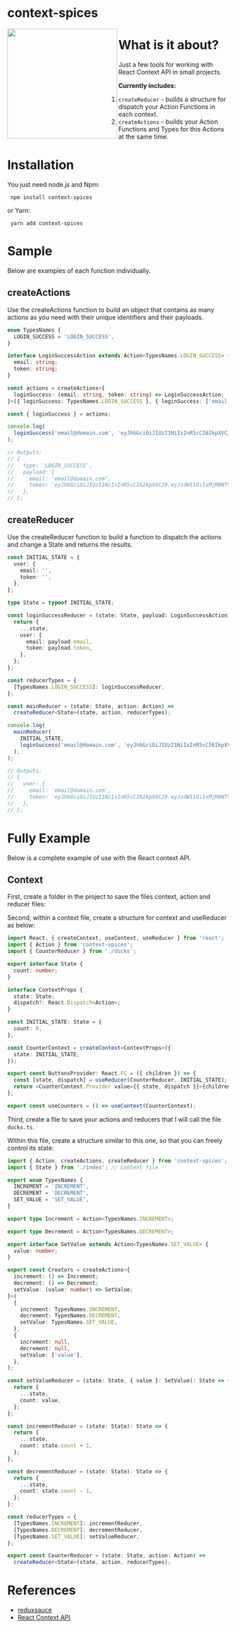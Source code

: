 # context-spices

<img src='./assets/context-spices.png' align='left' width='250px' height='250px' />

# What is it about?

Just a few tools for working with React Context API in small projects.

**Currently includes:**

1. `createReducer` - builds a structure for dispatch your Action Functions in each context.
1. `createActions` - builds your Action Functions and Types for this Actions at the same time.

# Installation

You just need node.js and Npm:

```shell
 npm install context-spices
```

or Yarn:

```shell
 yarn add context-spices
```

# Sample

Below are examples of each function individually.

## createActions

Use the createActions function to build an object that contains as many actions as you need with their unique identifiers and their payloads.

```ts
enum TypesNames {
  LOGIN_SUCCESS = 'LOGIN_SUCCESS',
}

interface LoginSuccessAction extends Action<TypesNames.LOGIN_SUCCESS> {
  email: string;
  token: string;
}

const actions = createActions<{
  loginSuccess: (email: string, token: string) => LoginSuccessAction;
}>({ loginSuccess: TypesNames.LOGIN_SUCCESS }, { loginSuccess: ['email', 'token'] });

const { loginSuccess } = actions;

console.log(
  loginSuccess('email@domain.com', 'eyJhbGciOiJIUzI1NiIsInR5cCI6IkpXVCJ9.eyJzdWIiOiIxMj...'),
);

// Outputs:
// {
//   type: 'LOGIN_SUCCESS',
//   payload: {
//     email: 'email@domain.com',
//     token: 'eyJhbGciOiJIUzI1NiIsInR5cCI6IkpXVCJ9.eyJzdWIiOiIxMjM0NTY3ODkwIi...',
//   },
// };
```

## createReducer

Use the createReducer function to build a function to dispatch the actions and change a State and returns the results.

```ts
const INITIAL_STATE = {
  user: {
    email: '',
    token: '',
  },
};

type State = typeof INITIAL_STATE;

const loginSuccessReducer = (state: State, payload: LoginSuccessAction): State => {
  return {
    ...state,
    user: {
      email: payload.email,
      token: payload.token,
    },
  };
};

const reducerTypes = {
  [TypesNames.LOGIN_SUCCESS]: loginSuccessReducer,
};

const mainReducer = (state: State, action: Action) =>
  createReducer<State>(state, action, reducerTypes);

console.log(
  mainReducer(
    INITIAL_STATE,
    loginSuccess('email@domain.com', 'eyJhbGciOiJIUzI1NiIsInR5cCI6IkpXVCJ9.eyJzdWIiOiIxMj...'),
  ),
);

// Outputs:
// {
//   user: {
//     email: 'email@domain.com',
//     token: 'eyJhbGciOiJIUzI1NiIsInR5cCI6IkpXVCJ9.eyJzdWIiOiIxMjM0NTY3ODkwIi...',
//   },
// };
```

# Fully Example

Below is a complete example of use with the React context API.

## Context

First, create a folder in the project to save the files context, action and reducer files:

Second, within a context file, create a structure for context and useReducer as below:

```ts
import React, { createContext, useContext, useReducer } from 'react';
import { Action } from 'context-spices';
import { CounterReducer } from './ducks';

export interface State {
  count: number;
}

interface ContextProps {
  state: State;
  dispatch?: React.Dispatch<Action>;
}

const INITIAL_STATE: State = {
  count: 0,
};

const CounterContext = createContext<ContextProps>({
  state: INITIAL_STATE,
});

export const ButtonsProvider: React.FC = ({ children }) => {
  const [state, dispatch] = useReducer(CounterReducer, INITIAL_STATE);
  return <CounterContext.Provider value={{ state, dispatch }}>{children}</CounterContext.Provider>;
};

export const useCounters = () => useContext(CounterContext);
```

Third, create a file to save your actions and reducers that I will call the file `ducks.ts`.

Within this file, create a structure similar to this one, so that you can freely control its state:

```ts
import { Action, createActions, createReducer } from 'context-spices';
import { State } from './index'; // Context file

export enum TypesNames {
  INCREMENT = 'INCREMENT',
  DECREMENT = 'DECREMENT',
  SET_VALUE = 'SET_VALUE',
}

export type Increment = Action<TypesNames.INCREMENT>;

export type Decrement = Action<TypesNames.DECREMENT>;

export interface SetValue extends Action<TypesNames.SET_VALUE> {
  value: number;
}

export const Creators = createActions<{
  increment: () => Increment;
  decrement: () => Decrement;
  setValue: (value: number) => SetValue;
}>(
  {
    increment: TypesNames.INCREMENT,
    decrement: TypesNames.DECREMENT,
    setValue: TypesNames.SET_VALUE,
  },
  {
    increment: null,
    decrement: null,
    setValue: ['value'],
  },
);

const setValueReducer = (state: State, { value }: SetValue): State => {
  return {
    ...state,
    count: value,
  };
};

const incrementReducer = (state: State): State => {
  return {
    ...state,
    count: state.count + 1,
  };
};

const decrementReducer = (state: State): State => {
  return {
    ...state,
    count: state.count - 1,
  };
};

const reducerTypes = {
  [TypesNames.INCREMENT]: incrementReducer,
  [TypesNames.DECREMENT]: decrementReducer,
  [TypesNames.SET_VALUE]: setValueReducer,
};

export const CounterReducer = (state: State, action: Action) =>
  createReducer<State>(state, action, reducerTypes);
```

# References

- [reduxsauce](https://www.npmjs.com/package/reduxsauce)
- [React Context API](https://pt-br.reactjs.org/docs/context.html)
